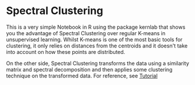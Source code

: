 # Spectral Clustering
 
This is a very simple Notebook in R using the package kernlab that shows you the advantage of Spectral Clustering over regular K-means in unsupervised learning. Whilst K-means is one of the most basic tools for clustering, it only relies on distances from the centroids and it doesn't take into account on how these points are distributed.

On the other side, Spectral Clustering transforms the data using a similarity matrix and spectral decomposition and then applies some clustering technique on the transformed data. For reference, see 
[Tutorial](https://people.csail.mit.edu/dsontag/courses/ml14/notes/Luxburg07_tutorial_spectral_clustering.pdf)
